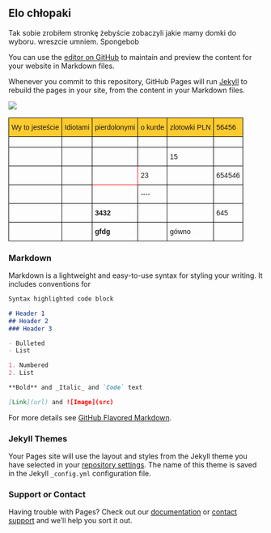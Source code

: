 ## Elo chłopaki

Tak sobie zrobiłem stronkę żebyście zobaczyli jakie mamy domki do wyboru. wreszcie umniem. Spongebob

You can use the [editor on GitHub](https://github.com/Zachi33/HouseTogether/edit/master/index.md) to maintain and preview the content for your website in Markdown files.

Whenever you commit to this repository, GitHub Pages will run [Jekyll](https://jekyllrb.com/) to rebuild the pages in your site, from the content in your Markdown files.

<img src="{{site.baseurl}}/spongebob.jpg">

<style type="text/css">
.tg  {border-collapse:collapse;border-spacing:0;}
.tg td{font-family:Arial, sans-serif;font-size:14px;padding:10px 5px;border-style:solid;border-width:1px;overflow:hidden;word-break:normal;border-color:black;}
.tg th{font-family:Arial, sans-serif;font-size:14px;font-weight:normal;padding:10px 5px;border-style:solid;border-width:1px;overflow:hidden;word-break:normal;border-color:black;}
.tg .tg-1wig{font-weight:bold;text-align:left;vertical-align:top}
.tg .tg-o5vb{border-color:#fe0000;text-align:left;vertical-align:top}
.tg .tg-cxgh{background-color:#ffcb2f;text-align:left;vertical-align:top}
.tg .tg-0lax{text-align:left;vertical-align:top}
</style>
<table class="tg">
  <tr>
    <th class="tg-cxgh">Wy to jesteście</th>
    <th class="tg-cxgh">Idiotami</th>
    <th class="tg-cxgh">pierdolonymi</th>
    <th class="tg-cxgh">o kurde</th>
    <th class="tg-cxgh">zlotowki PLN</th>
    <th class="tg-cxgh">56456</th>
  </tr>
  <tr>
    <td class="tg-0lax"></td>
    <td class="tg-0lax"></td>
    <td class="tg-0lax"></td>
    <td class="tg-0lax"></td>
    <td class="tg-0lax"></td>
    <td class="tg-0lax"></td>
  </tr>
  <tr>
    <td class="tg-0lax"></td>
    <td class="tg-0lax"></td>
    <td class="tg-0lax"></td>
    <td class="tg-0lax"></td>
    <td class="tg-0lax">15</td>
    <td class="tg-0lax"></td>
  </tr>
  <tr>
    <td class="tg-0lax"></td>
    <td class="tg-0lax"></td>
    <td class="tg-o5vb"></td>
    <td class="tg-0lax">23</td>
    <td class="tg-0lax"></td>
    <td class="tg-0lax">654546</td>
  </tr>
  <tr>
    <td class="tg-0lax"></td>
    <td class="tg-0lax"></td>
    <td class="tg-0lax"></td>
    <td class="tg-0lax">----</td>
    <td class="tg-0lax"></td>
    <td class="tg-0lax"></td>
  </tr>
  <tr>
    <td class="tg-0lax"></td>
    <td class="tg-1wig"></td>
    <td class="tg-1wig">3432</td>
    <td class="tg-0lax"></td>
    <td class="tg-0lax"></td>
    <td class="tg-0lax">645</td>
  </tr>
  <tr>
    <td class="tg-0lax"></td>
    <td class="tg-1wig"></td>
    <td class="tg-1wig">gfdg</td>
    <td class="tg-0lax"></td>
    <td class="tg-0lax">gówno</td>
    <td class="tg-0lax"></td>
  </tr>
</table>

### Markdown

Markdown is a lightweight and easy-to-use syntax for styling your writing. It includes conventions for

```markdown
Syntax highlighted code block

# Header 1
## Header 2
### Header 3

- Bulleted
- List

1. Numbered
2. List

**Bold** and _Italic_ and `Code` text

[Link](url) and ![Image](src)
```

For more details see [GitHub Flavored Markdown](https://guides.github.com/features/mastering-markdown/).

### Jekyll Themes

Your Pages site will use the layout and styles from the Jekyll theme you have selected in your [repository settings](https://github.com/Zachi33/HouseTogether/settings). The name of this theme is saved in the Jekyll `_config.yml` configuration file.

### Support or Contact

Having trouble with Pages? Check out our [documentation](https://help.github.com/categories/github-pages-basics/) or [contact support](https://github.com/contact) and we’ll help you sort it out.
